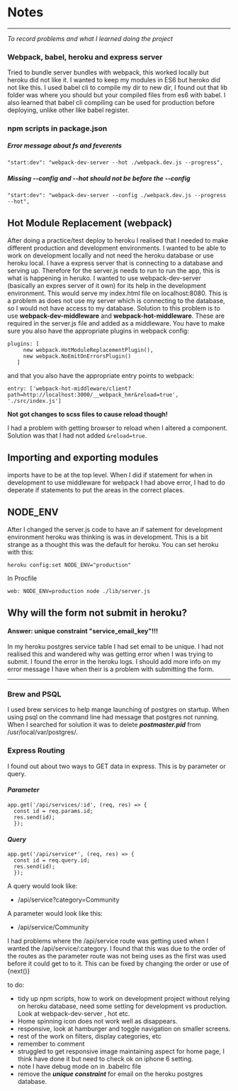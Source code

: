 # Notes
---
_To record problems and what I learned doing the project_

### Webpack, babel, heroku and express server
Tried to bundle server bundles with webpack, this worked locally but heroku did not like it.
I wanted to keep my modules in ES6 but heroko did not like this. I used babel cli to
compile my dir to new dir, I found out that lib folder was where you should but your compiled
files from es6 with babel. I also learned that babel cli compiling can be used for production
before deploying, unlike other like babel register.

### npm scripts in package.json
##### Error message about fs and feverents
```
"start:dev": "webpack-dev-server --hot ./webpack.dev.js --progress",
```
##### Missing --config and --hot should not be before the --config
```
"start:dev": "webpack-dev-server --config ./webpack.dev.js --progress --hot",
```
## Hot Module Replacement (webpack)
After doing a practice/test deploy to heroku I realised that I needed to make different production and development environments. I wanted to be able to work on development locally and not need the heroku database or use heroku local. I have a express server that is connecting to a database and serving up. Therefore for the server.js needs to run to run the app, this is what is happening in heruko. I wanted to use webpack-dev-server (basically an expres server of it own) for its help in the development environment. This would serve my index.html file on localhost:8080. This is a problem as does not use my server which is connecting to the database, so I would not have access to my database. Solution to this problem is to use **webpack-dev-middleware** and **webpack-hot-middleware**. These are required in the server.js file and added as a middleware. You have to make sure you also have the appropriate plugins in webpack config:
```
plugins: [
     new webpack.HotModuleReplacementPlugin(),
     new webpack.NoEmitOnErrorsPlugin()
   ]
   ```
and that you also have the appropriate entry points to webpack:

```
entry: ['webpack-hot-middleware/client?path=http://localhost:3000/__webpack_hmr&reload=true', './src/index.js']
```

**Not got changes to scss files to cause reload though!**

I had a problem with getting browser to reload when I altered a component. Solution was that I had not added `&reload=true`.
## Importing and exporting modules
imports have to be at the top level. When I did if statement for when in development to use middleware for webpack I had above error, I had to do deperate if statements to put the areas in the correct places.
## NODE_ENV
After I changed the server.js code to have an if satement for development environment heroku was thinking is was in development. This is a bit strange as a thought this was the default for heroku. You can set heroku with this:
```
heroku config:set NODE_ENV="production"
```
In Procfile
```
web: NODE_ENV=production node ./lib/server.js
```
## Why will the form not submit in heroku?
#### Answer: unique constraint "service_email_key"!!!
In my heroku postgres service table I had set email to be unique. I had not realised this and wandered why was getting error when I was trying to submit. I found the error in the heroku logs. I should add more info on my error message I have when their is a problem with submitting the form.

---

### Brew and PSQL
I used brew services to help mange launching of postgres on startup.
When using psql on the command line had message that postgres not running. When I searched for solution it was to delete _**postmaster.pid**_ from /usr/local/var/postgres/.

### Express Routing
I found out about two ways to GET data in express. This is by parameter or query.

#### _Parameter_
```
app.get('/api/services/:id', (req, res) => {
  const id = req.params.id;
  res.send(id);
  });
```
#### _Query_
```
app.get('/api/service*', (req, res) => {
  const id = req.query.id;
  res.send(id);
  });
  ```
A query would look like:
- /api/service?category=Community

A parameter would look like this:
- /api/service/Community

I had problems where the /api/service route was getting used when I wanted the /api/service/:category. I found that this was due to the order of the routes as the parameter route was not being uses as the first was used before it could get to to it. This can be fixed by changing the order or use of {next()}

to do:
- tidy up npm scripts, how to work on development project without relying on heroku database,
need some setting for development vs production. Look at webpack-dev-server , hot etc.
- Home spinning icon does not work well as disappears.
- responsive, look at hamburger and toggle navigation on smaller screens.
- rest of the work on filters, display categories, etc
- remember to comment
- struggled to get responsive image maintaining aspect for home page, I think have done it but need to check ok on iphone 6 setting.
- note I have debug mode on in .babelrc file
- remove the _**unique constraint**_ for email on the heroku postgres database.
